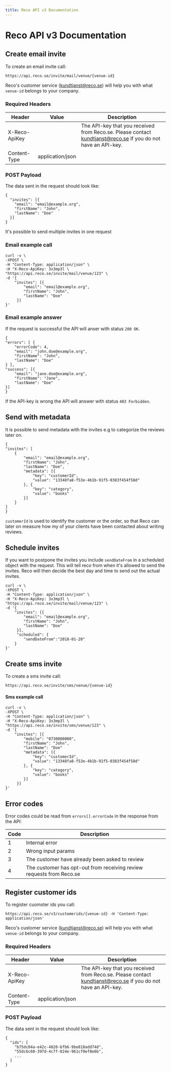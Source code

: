 ```yaml
---
title: Reco API v3 Documentation
---
```

# Reco API v3 Documentation

## Create email invite

To create an email invite call:

```
https://api.reco.se/invite/mail/venue/{venue-id}
```

Reco's customer service ([kundtjanst@reco.se](mailto:kundtjanst@reco.se)) will help you with what `venue-id` belongs to your company.

### Required Headers 

| Header        | Value            | Description |
| ------------- | ---------------- | ----- |
| X-Reco-ApiKey |                  | The API-key that you received from Reco.se. Please contact [kundtjanst@reco.se](mailto:kundtjanst@reco.se) if you do not have an API-key. |
| Content-Type  | application/json |  |

### POST Payload

The data sent in the request should look like:

```
{
  "invites": [{
    "email": "email@example.org",
    "firstName": "John",
    "lastName": "Doe"
  }]
}
```

It's possible to send multiple invites in one request

### Email example call

```
curl -v \
-XPOST \
-H "Content-Type: application/json" \
-H "X-Reco-ApiKey: 3x3mp3l \
"https://api.reco.se/invite/mail/venue/123" \
-d '{
	"invites": [{
		"email": "email@example.org",
		"firstName": "John",
		"lastName": "Doe"
	 }]
}'
```

### Email example answer

If the request is successful the API will anser with status `200 OK`.

```
{
"errors": [ {
	"errorCode": 4,
	"email": "john.doe@example.org",
	"firstName": "John",
	"lastName": "Doe"
} ],
"success": [{
	"email": "jane.doe@example.org",
	"firstName": "Jane",
	"lastName": "Doe"
}]
}
```

If the API-key is wrong the API will answer with status `403 Forbidden`.

## Send with metadata

It is possible to send metadata with the invites e.g to categorize the reviews later on.

```
{
"invites": [
	{
		"email": "email@example.org",
		"firstName": "John",
		"lastName": "Doe",
		"metadata": [{
			"key": "customerId",
			"value": "13348fa8-f53e-4b1b-91f5-0383f454f58d"
		}, {
			"key": "category",
			"value": "books"
		}]
	}
]
}
```

`customerId` is used to identify the customer or the order, so that Reco can later on measure how my of your clients have been contacted about writing reviews.

## Schedule invites

If you want to postpone the invites you include `sendDateFrom` in a scheduled object with the request.
This will tell reco from when it's allowed to send the invites. Reco will then decide
the best day and time to send out the actual invites.

```
curl -v \
-XPOST \
-H "Content-Type: application/json" \
-H "X-Reco-ApiKey: 3x3mp3l \
"https://api.reco.se/invite/mail/venue/123" \
-d '{
	"invites": [{
		"email": "email@example.org",
		"firstName": "John",
		"lastName": "Doe"
	 }],
	 "scheduled": {
		"sendDateFrom":"2018-01-20"
	}
}'
```

## Create sms invite

To create a sms invite call:

```
https://api.reco.se/invite/sms/venue/{venue-id}
```
#### Sms example call

```
curl -v \
-XPOST \
-H "Content-Type: application/json" \
-H "X-Reco-ApiKey: 3x3mp3l \
"https://api.reco.se/invite/sms/venue/123" \
-d '{
	"invites": [{
		"mobile": "0730000000",
		"firstName": "John",
		"lastName": "Doe"
		"metadata": [{
			"key": "customerId",
			"value": "13348fa8-f53e-4b1b-91f5-0383f454f58d"
		}, {
			"key": "category",
			"value": "books"
		}]
	 }]
}'
```

## Error codes

Error codes could be read from `errors[].errorCode` in the response from the API:

| Code | Description |
| ---- | ----------- |
| 1    | Internal error |
| 2    | Wrong input params |
| 3    | The customer have already been asked to review |
| 4    | The customer has opt-out from receiving review requests from Reco.se |

## Register customer ids

To register cuomster ids you call:

```
https://api.reco.se/v3/customerids/{venue-id} -H 'Content-Type: application/json'
```
Reco's customer service ([kundtjanst@reco.se](mailto:kundtjanst@reco.se)) will help you with what `venue-id` belongs to your company.

### Required Headers

| Header        | Value            | Description |
| ------------- | ---------------- | ----- |
| X-Reco-ApiKey |                  | The API-key that you received from Reco.se. Please contact kundtjanst@reco.se if you do not have an API-key. |
| Content-Type  | application/json |  |

### POST Payload

The data sent in the request should look like:

```
{
  "ids": [
    "b75dc04a-e42c-4820-bfb6-9be818add74d",
    "55dc6c60-397d-4c7f-824e-961cf0ef8e6b",
    ...
  ]
}
```
